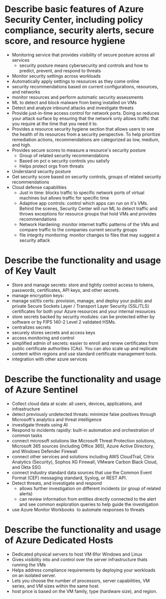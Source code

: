 # Describe basic features of Azure Security Center, including policy compliance, security alerts, secure score, and resource hygiene

- Monitoring service that provides visibility of secure posture across all services
	- security posture means cybersecurity and controls and how to predict, prevent, and respond to threats
- Monitor security settings across workloads
- Automatically apply settings to resources as they come online
- security recommendations based on current configurations, resources, and networks
- monitor resources and perform automatic security assessments
- ML to detect and block malware from being installed on VMs
- Detect and analyze inbound attacks and investigate threats
- Provide just-in-time access control for network ports. Doing so reduces your attack surface by ensuring that the network only allows traffic that you require at the time that you need it to.
- Provides a resource security hygiene section that allows users to see the health of its resources from a security perspective. To help prioritize remediation actions, recommendations are categorized as low, medium, and high.
- Provides secure scores to measure a resource's security posture
	- Group of related security recommendations
	- Based on pct o security controls you satisfy
	- Helps protect orgs from threats
- Understand security posture
- Get security score based on security controls, groups of related security recommendations
- Cloud defense capabilities
	- Just in time: blocks traffic to specific network ports of virtual machines but allows traffic for specific time
	- Adaptive app controls: control which apps can run on it's VMs. Behind the scenes, Security Center will run ML to detect traffic and throws exceptions for resource groups that hold VMs and provides recommendations
	- Network Hardening: monitor internet traffic patterns of the VMs and compare traffic to the companies current security groups
	- file integrity monitoring: monitor changes to files that may suggest a security attack


# Describe the functionality and usage of Key Vault

- Store and manage secrets: store and tightly control access to tokens, passwords, certificates, API keys, and other secrets.
- manage encryption keys: 
- manage ssl/tls certs: provision, manage, and deploy your public and private Secure Sockets Layer / Transport Layer Security (SSL/TLS) certificates for both your Azure resources and your internal resources
- store secrets backed by security modules: can be protected either by software or by FIPS 140-2 Level 2 validated HSMs.
- centralizes secrets
- securely stores secrets and access keys
- access monitoring and control
- simplified admin of secrets: easier to enroll and renew certificates from public certificate authorities (CAs). You can also scale up and replicate content within regions and use standard certificate management tools.
- integration with other azure services


# Describe the functionality and usage of Azure Sentinel

- Collect cloud data at scale: all users, devices, applications, and infrastructure
- detect previously undetected threats: minimize false positives through Microsoft's analytics and threat intelligence
- investigate threats using AI
- Respond to incidents rapidly: built-in automation and orchestration of common tasks
- connect microsoft solutions like Microsoft Threat Protection solutions, Microsoft 365 sources (including Office 365), Azure Active Directory, and Windows Defender Firewall
- connect other services and solutions including AWS CloudTrail, Citrix Analytics (Security), Sophos XG Firewall, VMware Carbon Black Cloud, and Okta SSO.
- connect industry standard data sources that use the Common Event Format (CEF) messaging standard, Syslog, or REST API.
- Detect threats, and investigate and respond
	- allows further investigation on different incidents (or group of related alerts)
	- can review information from entities directly connected to the alert and see common exploration queries to help guide the investigation
- use Azure Monitor Workbooks  to automate responses to threats


# Describe the functionality and usage of Azure Dedicated Hosts

- Dedicated physical servers to host VM 6for Windows and Linux
- Gives visibility into and control over the server infrastructure thats running the VMs
- Helps address compliance requirements by deploying your workloads on an isolated server.
- Lets you choose the number of processors, server capabilities, VM series, and VM sizes within the same host.
- host price is based on the VM family, type (hardware size), and region.